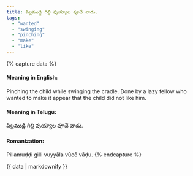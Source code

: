 ```yaml
---
title: పిల్లముడ్డి గిల్లి వుయ్యాల వూచే వాడు.
tags:
  - "wanted"
  - "swinging"
  - "pinching"
  - "make"
  - "like"
---
```


{% capture data %}
#### Meaning in English:
Pinching the child while swinging the cradle.
Done by a lazy fellow who wanted to make it appear that the child did not like him.

#### Meaning in Telugu:
పిల్లముడ్డి గిల్లి వుయ్యాల వూచే వాడు.

#### Romanization:
Pillamuḍḍi gilli vuyyāla vūcē vāḍu.
{% endcapture %}

{{ data | markdownify }}

